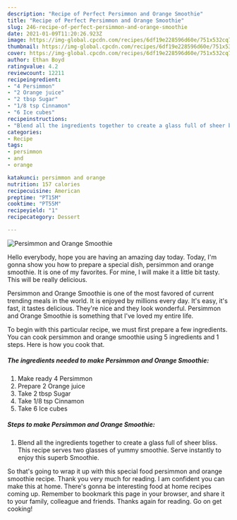 ```yaml
---
description: "Recipe of Perfect Persimmon and Orange Smoothie"
title: "Recipe of Perfect Persimmon and Orange Smoothie"
slug: 246-recipe-of-perfect-persimmon-and-orange-smoothie
date: 2021-01-09T11:20:26.923Z
image: https://img-global.cpcdn.com/recipes/6df19e228596d60e/751x532cq70/persimmon-and-orange-smoothie-recipe-main-photo.jpg
thumbnail: https://img-global.cpcdn.com/recipes/6df19e228596d60e/751x532cq70/persimmon-and-orange-smoothie-recipe-main-photo.jpg
cover: https://img-global.cpcdn.com/recipes/6df19e228596d60e/751x532cq70/persimmon-and-orange-smoothie-recipe-main-photo.jpg
author: Ethan Boyd
ratingvalue: 4.2
reviewcount: 12211
recipeingredient:
- "4 Persimmon"
- "2 Orange juice"
- "2 tbsp Sugar"
- "1/8 tsp Cinnamon"
- "6 Ice cubes"
recipeinstructions:
- "Blend all the ingredients together to create a glass full of sheer bliss. This recipe serves two glasses of yummy smoothie. Serve instantly to enjoy this superb Smoothie."
categories:
- Recipe
tags:
- persimmon
- and
- orange

katakunci: persimmon and orange 
nutrition: 157 calories
recipecuisine: American
preptime: "PT15M"
cooktime: "PT55M"
recipeyield: "1"
recipecategory: Dessert

---
```



![Persimmon and Orange Smoothie](https://img-global.cpcdn.com/recipes/6df19e228596d60e/751x532cq70/persimmon-and-orange-smoothie-recipe-main-photo.jpg)

Hello everybody, hope you are having an amazing day today. Today, I'm gonna show you how to prepare a special dish, persimmon and orange smoothie. It is one of my favorites. For mine, I will make it a little bit tasty. This will be really delicious.

Persimmon and Orange Smoothie is one of the most favored of current trending meals in the world. It is enjoyed by millions every day. It's easy, it's fast, it tastes delicious. They're nice and they look wonderful. Persimmon and Orange Smoothie is something that I've loved my entire life.




To begin with this particular recipe, we must first prepare a few ingredients. You can cook persimmon and orange smoothie using 5 ingredients and 1 steps. Here is how you cook that.

<!--inarticleads1-->

##### The ingredients needed to make Persimmon and Orange Smoothie:

1. Make ready 4 Persimmon
1. Prepare 2 Orange juice
1. Take 2 tbsp Sugar
1. Take 1/8 tsp Cinnamon
1. Take 6 Ice cubes




<!--inarticleads2-->

##### Steps to make Persimmon and Orange Smoothie:

1. Blend all the ingredients together to create a glass full of sheer bliss. This recipe serves two glasses of yummy smoothie. Serve instantly to enjoy this superb Smoothie.




So that's going to wrap it up with this special food persimmon and orange smoothie recipe. Thank you very much for reading. I am confident you can make this at home. There's gonna be interesting food at home recipes coming up. Remember to bookmark this page in your browser, and share it to your family, colleague and friends. Thanks again for reading. Go on get cooking!
